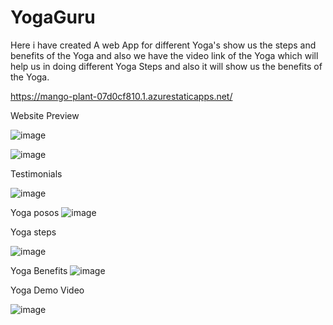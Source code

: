 # YogaGuru
Here i have created A web App for different Yoga's show us the steps and benefits of the  Yoga and also we have the video link of the Yoga which will help us in doing different Yoga Steps and also it will show us the benefits of the Yoga.

https://mango-plant-07d0cf810.1.azurestaticapps.net/

Website Preview

![image](https://user-images.githubusercontent.com/73305306/187004948-65c5cb18-a87e-4033-8245-96595ef19508.png)


![image](https://user-images.githubusercontent.com/73305306/187004987-4c1352aa-e202-4e4a-8000-4eab04448bc2.png)


Testimonials

![image](https://user-images.githubusercontent.com/73305306/187005001-fc6b94b2-5a49-4a19-b1d1-516a1883bf24.png)


Yoga posos
![image](https://user-images.githubusercontent.com/73305306/187005067-8e2b6349-4137-407e-9bab-ee983feba139.png)

Yoga steps

![image](https://user-images.githubusercontent.com/73305306/187005097-0317a60a-fd9d-4de0-abff-71d59d08a442.png)

Yoga Benefits
![image](https://user-images.githubusercontent.com/73305306/187005123-6fa79cfa-7dfe-4db3-aa06-da27dfb5dd33.png)
 
 Yoga Demo Video 
 
 ![image](https://user-images.githubusercontent.com/73305306/187005141-c91d21cb-7077-4a72-91e1-9b8448bb25df.png)
